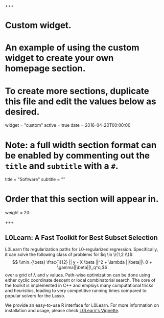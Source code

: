 +++
# Custom widget.
# An example of using the custom widget to create your own homepage section.
# To create more sections, duplicate this file and edit the values below as desired.
widget = "custom"
active = true
date = 2016-04-20T00:00:00

# Note: a full width section format can be enabled by commenting out the `title` and `subtitle` with a `#`.
title = "Software"
subtitle = ""

# Order that this section will appear in.
weight = 20

+++
## L0Learn: A Fast Toolkit for Best Subset Selection

L0Learn fits regularization paths for L0-regularized regression. Specifically, it can solve the following class of problems for $q \in \\{1,2 \\}$: $$ \\min_{\beta} \frac{1}{2} || y - X \beta ||^2 + \lambda ||\beta||\_0 + \gamma||\beta||\_q^q,$$ over a grid of $\lambda$ and $\gamma$ values. Path-wise optimization can be done using either cyclic coordinate descent or local combinatorial search. The core of the toolkit is implemented in C++ and employs many computational tricks and heuristics, leading to very competitive running times compared to popular solvers for the Lasso.

We provide an easy-to-use R interface for L0Learn. For more information on installation and usage, please check [L0Learn's Vignette](http://www.mit.edu/~hazimeh/L0Learn-vignette.html).
